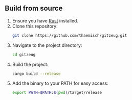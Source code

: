 ## Build from source
1. Ensure you have [Rust](https://rustup.rs/) installed.
2. Clone this repository:
   ```sh
   git clone https://github.com/thaemisch/gitzeug.git
   ```
3. Navigate to the project directory:
   ```sh
   cd gitzeug
   ```
4. Build the project:
   ```sh
   cargo build --release
   ```
5. Add the binary to your PATH for easy access:
   ```sh
   export PATH=$PATH:$(pwd)/target/release
   ```
